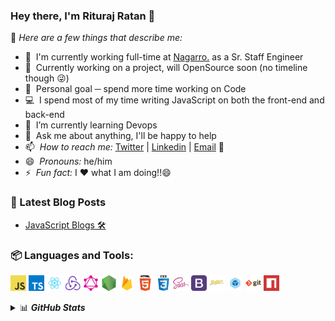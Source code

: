 ###  Hey there, I'm Rituraj Ratan 👋

📌 _Here are a few things that describe me:_

- 💼 &nbsp;I'm currently working full-time at [Nagarro.](https://www.nagarro.com/) as a Sr. Staff Engineer
- 🔖 &nbsp;Currently working on a project, will OpenSource soon (no timeline though 😜)
- 🔭 &nbsp;Personal goal ─ spend more time working on Code
- 💻 &nbsp;I spend most of my time writing JavaScript on both the front-end and back-end
- 🌱 &nbsp;I’m currently learning Devops
- 💬 &nbsp;Ask me about anything, I'll be happy to help
- 📫 &nbsp;_How to reach me:_ [Twitter](https://twitter.com/ratanrituraj) | [Linkedin](https://www.linkedin.com/in/riturajratan/) | [Email](mailto:riturajratan@gmail.com) 🚀
- 😄 &nbsp;_Pronouns:_ he/him
- ⚡ &nbsp;_Fun fact:_ I ❤️ what I am doing!!😄

### 📩 Latest Blog Posts
<!-- BLOG-POST-LIST:START -->
- [JavaScript Blogs 🛠](https://tech-blog.maddyzone.com/)
<!-- BLOG-POST-LIST:END -->

### 📦 Languages and Tools: 

<code><img height="25" src="https://raw.githubusercontent.com/github/explore/80688e429a7d4ef2fca1e82350fe8e3517d3494d/topics/javascript/javascript.png"></code>
<code><img height="25" src="https://raw.githubusercontent.com/github/explore/80688e429a7d4ef2fca1e82350fe8e3517d3494d/topics/typescript/typescript.png"></code>
<code><img height="25" src="https://raw.githubusercontent.com/github/explore/80688e429a7d4ef2fca1e82350fe8e3517d3494d/topics/react/react.png"></code>
<code><img height="25" src="https://raw.githubusercontent.com/github/explore/80688e429a7d4ef2fca1e82350fe8e3517d3494d/topics/redux/redux.png"></code>
<code><img height="25" src="https://raw.githubusercontent.com/github/explore/5c058a388828bb5fde0bcafd4bc867b5bb3f26f3/topics/graphql/graphql.png"></code>
<code><img height="25" src="https://raw.githubusercontent.com/github/explore/80688e429a7d4ef2fca1e82350fe8e3517d3494d/topics/nodejs/nodejs.png"></code>
<code><img height="25" src="https://raw.githubusercontent.com/github/explore/80688e429a7d4ef2fca1e82350fe8e3517d3494d/topics/firebase/firebase.png"></code>
<code><img height="25" src="https://raw.githubusercontent.com/github/explore/80688e429a7d4ef2fca1e82350fe8e3517d3494d/topics/html/html.png"></code>
<code><img height="25" src="https://raw.githubusercontent.com/github/explore/80688e429a7d4ef2fca1e82350fe8e3517d3494d/topics/css/css.png"></code>
<code><img height="25" src="https://raw.githubusercontent.com/github/explore/80688e429a7d4ef2fca1e82350fe8e3517d3494d/topics/sass/sass.png"></code>
<code><img height="25" src="https://raw.githubusercontent.com/github/explore/80688e429a7d4ef2fca1e82350fe8e3517d3494d/topics/bootstrap/bootstrap.png"></code>
<code><img height="25" src="https://raw.githubusercontent.com/github/explore/cb39e2385dfcec8a661d01bfacff6b1e33bbaa9d/topics/babel/babel.png"></code>
<code><img height="25" src="https://raw.githubusercontent.com/github/explore/80688e429a7d4ef2fca1e82350fe8e3517d3494d/topics/webpack/webpack.png"></code>
<code><img height="25" src="https://raw.githubusercontent.com/github/explore/80688e429a7d4ef2fca1e82350fe8e3517d3494d/topics/git/git.png"></code>
<code><img height="25" src="https://raw.githubusercontent.com/github/explore/80688e429a7d4ef2fca1e82350fe8e3517d3494d/topics/npm/npm.png"></code>
<br />
<details>
  <summary>📊 <b><i>GitHub Stats</i></b></summary>
  <img src="https://github-readme-stats.vercel.app/api?username=riturajratan&show_icons=true&theme=gotham" alt="Darsh Shah GitHub Stats" />
</details>

